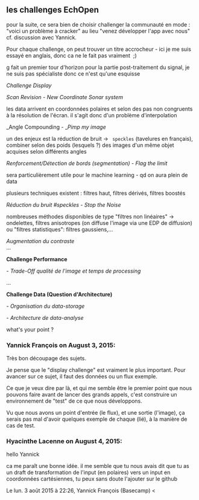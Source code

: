 ## les challenges EchOpen



pour la suite, ce sera bien de choisir challenger la communauté en mode :
"voici un problème à cracker" au lieu "venez développer l'app avec nous" cf.
discussion avec Yannick.

  

Pour chaque challenge, on peut trouver un titre accrocheur - ici je me suis
essayé en anglais, donc ca ne le fait pas vraiment  ;)

  

g fait un premier tour d'horizon pour la partie post-traitement du signal, je
ne suis pas spécialiste donc ce n'est qu'une esquisse

  
  

_Challenge Display_

  

_Scan Revision - New Coordinate Sonar system_

  

les data arrivent en coordonnées polaires et selon des pas non congruents à la
résolution de l'écran. il s'agit donc d'un problème d'interpolation

  

_Angle Compounding - __Pimp my image_

  

un des enjeux est la réduction de bruit -&gt; ` speckles` (tavelures en
français), combiner selon des poids (lesquels ?) des images d'un même objet
acquises selon différents angles

  

_Renforcement/Détection de bords (segmentation) - Flag the limit_

  

sera particulièrement utile pour le machine learning - qd on aura plein de
data

plusieurs techniques existent : filtres haut, filtres dérivés, filtres boostés

  

_Réduction du bruit #speckles - Stop the Noise_

nombreuses méthodes disponibles de type "filtres non linéaires" -&gt;
ondelettes, filtres anisotropes (on diffuse l'image via une EDP de diffusion)
ou "filtres statistiques": filtres gaussiens,...

  
_Augmentation du contraste_  
...  
  

**Challenge Performance**

  

- _Trade-Off qualité de l'image et temps de processing_

  

...

  

**Challenge Data (Question d'Architecture)**

  

- _Organisation du data-storage_

  

- _Architecture de data-analyse_

  
what's your point ?



### **Yannick François** on August 3, 2015:



Très bon découpage des sujets.  
  
Je pense que le "display challenge" est vraiment le plus important. Pour
avancer sur ce sujet, il faut des données ou un flux exemple.  
  
Ce que je veux dire par là, et qui me semble être le premier point que nous
pouvons faire avant de lancer des grands appels, c'est construire un
environnement de "test" de ce que nous développons.  
  
Vu que nous avons un point d'entrée (le flux), et une sortie (l'image), ça
serais pas mal d'avoir quelques exemple de chaque (lié), à la manière de cas
de test.



### **Hyacinthe Lacenne** on August 4, 2015:



hello Yannick  
  
ca me paraît une bonne idée. il me semble que tu nous avais dit que tu as  
un draft de transformation de l'input (en polaires) vers un input en  
coordonnées cartésiennes, tu peux sans doute l'ajouter sur le github  
  
Le lun. 3 août 2015 à 22:26, Yannick François (Basecamp) &lt;



